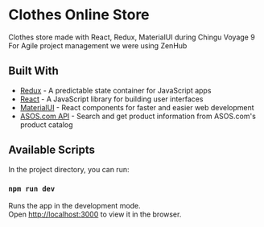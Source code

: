 # Clothes Online Store

Clothes store made with React, Redux, MaterialUI during Chingu Voyage 9
For Agile project management we were using ZenHub 

## Built With
* [Redux](https://redux.js.org) - A predictable state container for JavaScript apps
* [React](https://reactjs.org/) - A JavaScript library for building user interfaces
* [MaterialUI](https://material-ui.com) - React components for faster and easier web development
* [ASOS.com API](https://rapidapi.com/brianiswu/api/unofficial-asos-com) - Search and get product information from ASOS.com's product catalog


## Available Scripts

In the project directory, you can run:

### `npm run dev`

Runs the app in the development mode.<br>
Open [http://localhost:3000](http://localhost:3000) to view it in the browser.


